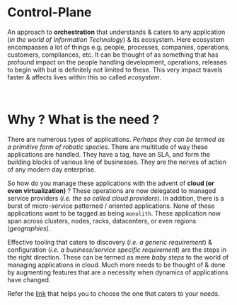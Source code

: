 # Control-Plane

An approach to **orchestration** that understands & caters to any application (*in the world of 
Information Technology*) & its ecosystem. Here ecosystem encompasses a lot of things e.g. people, 
processes, companies, operations, customers, compliances, etc. It can be thought of as something 
that has profound impact on the people handling development, operations, releases to begin with 
but is definitely not limited to these. This very impact travels faster & affects lives within 
this so called *ecosystem*.

<br />

# Why ? What is the need ?

There are numerous types of applications. *Perhaps they can be termed as a primitive form of robotic 
species*. There are multitude of way these applications are handled. They have a tag, have an SLA,
and form the building blocks of various line of businesses. They are the nerves of action of any modern 
day enterprise. 

So how do you manage these applications with the advent of **cloud (or even virtualization)** ? 
These operations are now delegated to managed service providers (*i.e. the so called cloud providers*). 
In addition, there is a burst of micro-service patterned / oriented applications. None of these 
applications want to be tagged as being `monolith`. These application now span across clusters, 
nodes, racks, datacenters, or even regions (*geographies*). 

Effective tooling that caters to discovery (*i.e. a generic requirement*) & configuration (*i.e. a 
business/service specific requirement*) are the steps in the right direction. These can be termed as 
mere *baby steps* to the world of managing applications in cloud. Much more needs to be thought of & 
done by augmenting features that are a necessity when dynamics of applications have changed.

Refer the [link](https://github.com/openebs/Control-Plane/blob/master/How%20to%20choose%20one.md) that helps 
you to choose the one that caters to your needs.
